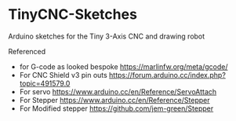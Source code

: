 TinyCNC-Sketches
================

Arduino sketches for the Tiny 3-Axis CNC and drawing robot

Referenced

* for G-code as looked bespoke https://marlinfw.org/meta/gcode/
* For CNC Shield v3 pin outs https://forum.arduino.cc/index.php?topic=491579.0
* For servo https://www.arduino.cc/en/Reference/ServoAttach
* For Stepper https://www.arduino.cc/en/Reference/Stepper
* For Modified stepper https://github.com/jem-green/Stepper
